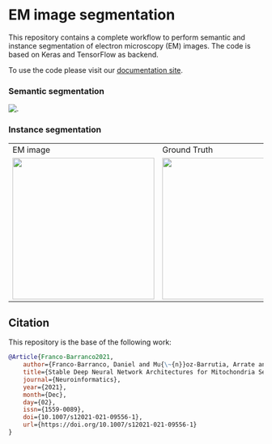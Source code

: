 # EM image segmentation                                                                                                 
                                                                                                                        
This repository contains a complete workflow to perform semantic and instance segmentation of electron microscopy (EM) images. The code is based on Keras and TensorFlow as backend. 
                                                                                                                        
To use the code please visit our [documentation site](https://em-image-segmentation.readthedocs.io/en/latest/).         
                                                                                                                        
### Semantic segmentation                                                                                               
                                                                                                                        
![.](https://github.com/danifranco/EM_Image_Segmentation/blob/master/docs/source/img/seg.gif)                           
                                                                                                                        
### Instance segmentation                                                                                               

<table>
  <tr>
    <td>EM image</td>
     <td>Ground Truth</td>
     <td>Prediction</td>
  </tr>
  <tr>
    <td><img src="https://github.com/danifranco/EM_Image_Segmentation/blob/master/docs/source/video/nucmm_z_volume.gif" width=280></td>
    <td><img src="https://github.com/danifranco/EM_Image_Segmentation/blob/master/docs/source/video/nucmm_z_volume_mask.gif" width=280 ></td>
    <td><img src="https://github.com/danifranco/EM_Image_Segmentation/blob/master/docs/source/video/nucmm_z_volume_mask_pred.gif" width=280 ></td>
  </tr>
 </table>
 
## Citation                                                                                                             
                                                                                                                        
This repository is the base of the following work:                                                                      
                                                                                                                        
```bibtex
@Article{Franco-Barranco2021,
    author={Franco-Barranco, Daniel and Mu{\~{n}}oz-Barrutia, Arrate and Arganda-Carreras, Ignacio},
    title={Stable Deep Neural Network Architectures for Mitochondria Segmentation on Electron Microscopy Volumes},
    journal={Neuroinformatics},
    year={2021},
    month={Dec},
    day={02},
    issn={1559-0089},
    doi={10.1007/s12021-021-09556-1},
    url={https://doi.org/10.1007/s12021-021-09556-1}
}
``` 
